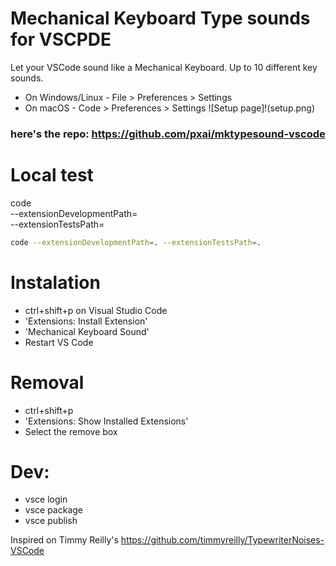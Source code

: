# Mechanical Keyboard Type sounds for VSCPDE
Let your VSCode sound like a Mechanical Keyboard.
Up to 10 different key sounds.

- On Windows/Linux - File > Preferences > Settings
- On macOS - Code > Preferences > Settings
![Setup page]!(setup.png)

### here's the repo: https://github.com/pxai/mktypesound-vscode

# Local test
code \
 --extensionDevelopmentPath=<EXTENSION-ROOT-PATH> \
 --extensionTestsPath=<TEST-RUNNER-SCRIPT-PATH>

 ```bash
 code --extensionDevelopmentPath=. --extensionTestsPath=.
 ```

# Instalation
* ctrl+shift+p on Visual Studio Code
* 'Extensions: Install Extension'
* 'Mechanical Keyboard Sound'
* Restart VS Code

# Removal
* ctrl+shift+p
* 'Extensions: Show Installed Extensions'
* Select the remove box 

# Dev:
- vsce login
- vsce package
- vsce publish

Inspired on Timmy Reilly's https://github.com/timmyreilly/TypewriterNoises-VSCode
